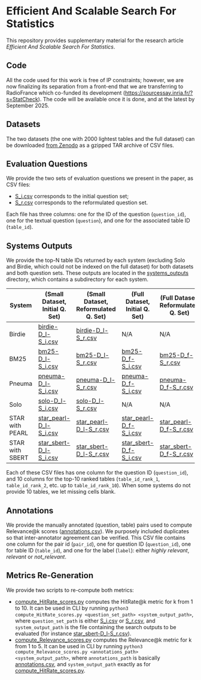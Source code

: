 # Efficient And Scalable Search For Statistics

This repository provides supplementary material for the research article *Efficient And Scalable Search For Statistics*.

## Code

All the code used for this work is free of IP constraints; however, we are now finalizing its separation from a front-end that we are transferring to RadioFrance which co-funded its development (https://sourcessay.inria.fr/?s=StatCheck). The code will be available once it is done, and at the latest by September 2025.

## Datasets

The two datasets (the one with 2000 lightest tables and the full dataset)
can be downloaded  [from Zenodo](https://doi.org/10.5281/zenodo.15681384) as a gzipped TAR archive of CSV files.

## Evaluation Questions

We provide the two sets of evaluation questions we present in the paper, as CSV files:
- [S_i.csv](S_i.csv) corresponds to the initial question set;
- [S_r.csv](S_r.csv) corresponds to the reformulated question set.

Each file has three columns: one for the ID of the question (`question_id`), one for the textual question (`question`), and one for the associated table ID (`table_id`).

## Systems Outputs

We provide the top-N table IDs returned by each system (excluding Solo and Birdie, which could not be indexed on the full dataset) for both datasets and both question sets. These outputs are located in the [systems_outputs](systems_outputs) directory, which contains a subdirectory for each system.

| System          | (Small Dataset, Initial Q. Set)                                | (Small Dataset, Reformulated Q. Set)                              | (Full Dataset, Initial Q. Set)                                  | (Full Dataset, Reformulated Q. Set)                              |
|-----------------|-----------------------------------------------------------------|------------------------------------------------------------------|-----------------------------------------------------------------|------------------------------------------------------------------|
| Birdie          | [birdie-D_l-S_i.csv](systems_outputs/birdie/birdie-D_l-S_i.csv) | [birdie-D_l-S_r.csv](systems_outputs/birdie/birdie-D_l-S_r.csv)  | N/A                                                             | N/A                                                             |
| BM25            | [bm25-D_l-S_i.csv](systems_outputs/bm25/bm25-D_l-S_i.csv)       | [bm25-D_l-S_r.csv](systems_outputs/bm25/bm25-D_l-S_r.csv)        | [bm25-D_f-S_i.csv](systems_outputs/bm25/bm25-D_f-S_i.csv)       | [bm25-D_f-S_r.csv](systems_outputs/bm25/bm25-D_f-S_r.csv)       |
| Pneuma          | [pneuma-D_l-S_i.csv](systems_outputs/pneuma/pneuma-D_l-S_i.csv) | [pneuma-D_l-S_r.csv](systems_outputs/pneuma/pneuma-D_l-S_r.csv)  | [pneuma-D_f-S_i.csv](systems_outputs/pneuma/pneuma-D_f-S_i.csv) | [pneuma-D_f-S_r.csv](systems_outputs/pneuma/pneuma-D_f-S_r.csv) |
| Solo            | [solo-D_l-S_i.csv](systems_outputs/solo/solo-D_l-S_i.csv)       | [solo-D_l-S_r.csv](systems_outputs/solo/solo-D_l-S_r.csv)        | N/A                                                             | N/A                                                             |
| STAR with PEARL | [star_pearl-D_l-S_i.csv](systems_outputs/star_pearl/star_pearl-D_l-S_i.csv) | [star_pearl-D_l-S_r.csv](systems_outputs/star_pearl/star_pearl-D_l-S_r.csv) | [star_pearl-D_f-S_i.csv](systems_outputs/star_pearl/star_pearl-D_f-S_i.csv) | [star_pearl-D_f-S_r.csv](systems_outputs/star_pearl/star_pearl-D_f-S_r.csv) |
| STAR with SBERT | [star_sbert-D_l-S_i.csv](systems_outputs/star_sbert/star_sbert-D_l-S_i.csv) | [star_sbert-D_l-S_r.csv](systems_outputs/star_sbert/star_sbert-D_l-S_r.csv) | [star_sbert-D_f-S_i.csv](systems_outputs/star_sbert/star_sbert-D_f-S_i.csv) | [star_sbert-D_f-S_r.csv](systems_outputs/star_sbert/star_sbert-D_f-S_r.csv) |

Each of these CSV files has one column for the question ID (`question_id`), and 10 columns for the top-10 ranked tables (`table_id_rank_1`, `table_id_rank_2`, etc. up to `table_id_rank_10`). When some systems do not provide 10 tables, we let missing cells blank.

## Annotations

We provide the manually annotated (question, table) pairs used to compute Relevance@k scores ([annotations.csv](annotations.csv)). We purposely included duplicates so that inter-annotator agreement can be verified. This CSV file contains one column for the pair id (`pair_id`), one for question ID (`question_id`), one for table ID (`table_id`), and one for the label (`label`): either *highly relevant*, *relevant* or *not_relevant*.

## Metrics Re-Generation

We provide two scripts to re-compute both metrics:
- [compute_HitRate_scores.py](compute_HitRate_scores.py) computes the HitRate@k metric for k from 1 to 10. It can be used in CLI by running `python3 compute_HitRate_scores.py <question_set_path> <system_output_path>`, where `question_set_path` is either [S_i.csv](S_i.csv) or [S_r.csv](S_r.csv), and `system_output_path` is the file containing the search outputs to be evaluated (for instance [star_sbert-D_l-S_r.csv](systems_outputs/star_sbert/star_sbert-D_l-S_r.csv)).
- [compute_Relevance_scores.py](compute_Relevance_scores.py) computes the Relevance@k metric for k from 1 to 5. It can be used in CLI by running `python3 compute_Relevance_scores.py <annotations_path> <system_output_path>`, where `annotations_path` is basically [annotations.csv](annotations.csv), and `system_output_path` exactly as for [compute_HitRate_scores.py](compute_HitRate_scores.py).

